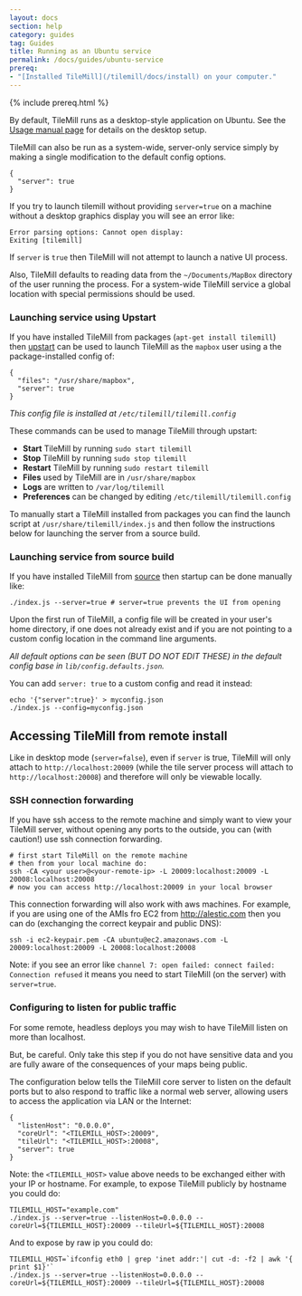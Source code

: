 ```yaml
---
layout: docs
section: help
category: guides
tag: Guides
title: Running as an Ubuntu service
permalink: /docs/guides/ubuntu-service
prereq:
- "[Installed TileMill](/tilemill/docs/install) on your computer."
---
```

{% include prereq.html %}

By default, TileMill runs as a desktop-style application on Ubuntu. See the [Usage manual page](/tilemill/docs/manual/usage/) for details on the desktop setup.

TileMill can also be run as a system-wide, server-only service simply by making a single modification to the default config options.

    {
      "server": true
    }

If you try to launch tilemill without providing `server=true` on a machine without a desktop graphics display you will see an error like:

    Error parsing options: Cannot open display:
    Exiting [tilemill]

If `server` is `true` then TileMill will not attempt to launch a native UI process.

Also, TileMill defaults to reading data from the `~/Documents/MapBox` directory of the user running the process. For a system-wide TileMill service a global location with special permissions should be used.

### Launching service using Upstart

If you have installed TileMill from packages (`apt-get install tilemill`) then [upstart](http://upstart.ubuntu.com/) can be used to launch TileMill as the `mapbox` user using a the package-installed config of:

    {
      "files": "/usr/share/mapbox",
      "server": true
    }

_This config file is installed at `/etc/tilemill/tilemill.config`_

These commands can be used to manage TileMill through upstart:

- **Start** TileMill by running `sudo start tilemill`
- **Stop** TileMill by running `sudo stop tilemill`
- **Restart** TileMill by running `sudo restart tilemill`
- **Files** used by TileMill are in `/usr/share/mapbox`
- **Logs** are written to `/var/log/tilemill`
- **Preferences** can be changed by editing `/etc/tilemill/tilemill.config`

To manually start a TileMill installed from packages you can find the launch script at `/usr/share/tilemill/index.js` and then follow the instructions below for launching the server from a source build.

### Launching service from source build

If you have installed TileMill from [source](source/) then startup can be done manually like:

    ./index.js --server=true # server=true prevents the UI from opening

Upon the first run of TileMill, a config file will be created in your user's home directory, if one does not already exist and if you are not pointing to a custom config location in the command line arguments.

_All default options can be seen (BUT DO NOT EDIT THESE) in the default config base in `lib/config.defaults.json`._

You can add `server: true` to a custom config and read it instead:

    echo '{"server":true}' > myconfig.json
    ./index.js --config=myconfig.json


## Accessing TileMill from remote install

Like in desktop mode (`server=false`), even if `server` is true, TileMill will only attach to `http://localhost:20009` (while the tile server process will attach to `http://localhost:20008`) and therefore will only be viewable locally.

### SSH connection forwarding

If you have ssh access to the remote machine and simply want to view your TileMill server, without opening any ports to the outside, you can (with caution!) use ssh connection forwarding.

    # first start TileMill on the remote machine
    # then from your local machine do:
    ssh -CA <your user>@<your-remote-ip> -L 20009:localhost:20009 -L 20008:localhost:20008
    # now you can access http://localhost:20009 in your local browser

This connection forwarding will also work with aws machines. For example, if you are using one of the AMIs fro EC2 from http://alestic.com then you can do (exchanging the correct keypair and public DNS):

    ssh -i ec2-keypair.pem -CA ubuntu@ec2.amazonaws.com -L 20009:localhost:20009 -L 20008:localhost:20008

Note: if you see an error like `channel 7: open failed: connect failed: Connection refused` it means you need to start TileMill (on the server) with `server=true`.


### Configuring to listen for public traffic

For some remote, headless deploys you may wish to have TileMill listen on more than localhost.

But, be careful. Only take this step if you do not have sensitive data and you are fully aware of the consequences of your maps being public.

The configuration below tells the TileMill core server to listen on the default ports but to also respond to traffic like a normal web server, allowing users to access the application via LAN or the Internet:

    {
      "listenHost": "0.0.0.0",
      "coreUrl": "<TILEMILL_HOST>:20009",
      "tileUrl": "<TILEMILL_HOST>:20008",
      "server": true
    }

Note: the `<TILEMILL_HOST>` value above needs to be exchanged either with your IP or hostname. For example, to expose TileMill publicly by hostname you could do:

    TILEMILL_HOST="example.com"
    ./index.js --server=true --listenHost=0.0.0.0 --coreUrl=${TILEMILL_HOST}:20009 --tileUrl=${TILEMILL_HOST}:20008


And to expose by raw ip you could do:

    TILEMILL_HOST=`ifconfig eth0 | grep 'inet addr:'| cut -d: -f2 | awk '{ print $1}'`
    ./index.js --server=true --listenHost=0.0.0.0 --coreUrl=${TILEMILL_HOST}:20009 --tileUrl=${TILEMILL_HOST}:20008
